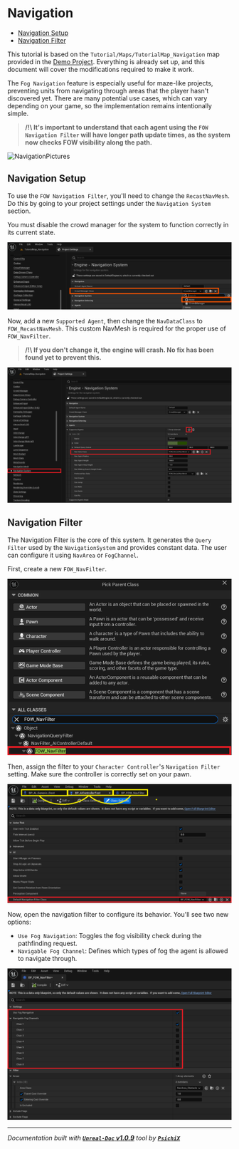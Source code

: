 # Navigation

- [Navigation Setup](#navigation-setup)
- [Navigation Filter](#navigation-filter)

This tutorial is based on the `Tutorial/Maps/TutorialMap_Navigation` map provided in the [Demo Project](https://github.com/gandoulf/LayeredFOW_Demo). 
Everything is already set up, and this document will cover the modifications required to make it work.

The `Fog Navigation` feature is especially useful for maze-like projects, preventing units from navigating through areas that the player hasn't
discovered yet. There are many potential use cases, which can vary depending on your game, so the implementation remains intentionally simple.

> **/!\ It's important to understand that each agent using the `FOW Navigation Filter` will have longer path update times, as the system now checks FOW visibility along the path.**

![NavigationPictures](../../assets/Tutorial/Navigation/0_NavigationFilterShowcase.gif)

## Navigation Setup

To use the `FOW Navigation Filter`, you'll need to change the `RecastNavMesh`. Do this by going to your project settings under the `Navigation System` section.

You must disable the crowd manager for the system to function correctly in its current state.

![NavigationPictures](../../assets/Tutorial/Navigation/1_1_DisableCrowdManager.png)

Now, add a new `Supported Agent`, then change the `NavDataClass` to `FOW_RecastNavMesh`. This custom NavMesh is required for the proper use of `FOW_NavFilter`.

> **/!\ If you don't change it, the engine will crash. No fix has been found yet to prevent this.**

![NavigationPictures](../../assets/Tutorial/Navigation/1_UseFOWRecastNavMesh.png)

## Navigation Filter

The Navigation Filter is the core of this system. It generates the `Query Filter` used by the `NavigationSystem` and provides constant data. The user can configure
it using `NavArea` or `FogChannel`.

First, create a new `FOW_NavFilter`.

![NavigationPictures](../../assets/Tutorial/Navigation/2_CreateNewNavFilter.png)

Then, assign the filter to your `Character Controller`'s `Navigation Filter` setting. Make sure the controller is correctly set on your pawn.

![NavigationPictures](../../assets/Tutorial/Navigation/3_SetUpCharacterControllerFilterUntitled.png)

Now, open the navigation filter to configure its behavior. You'll see two new options:
- `Use Fog Navigation`: Toggles the fog visibility check during the pathfinding request.
- `Navigable Fog Channel`: Defines which types of fog the agent is allowed to navigate through.

![NavigationPictures](../../assets/Tutorial/Navigation/4_FilterWalkableChannels.png)

---
_Documentation built with [**`Unreal-Doc` v1.0.9**](https://github.com/PsichiX/unreal-doc) tool by [**`PsichiX`**](https://github.com/PsichiX)_